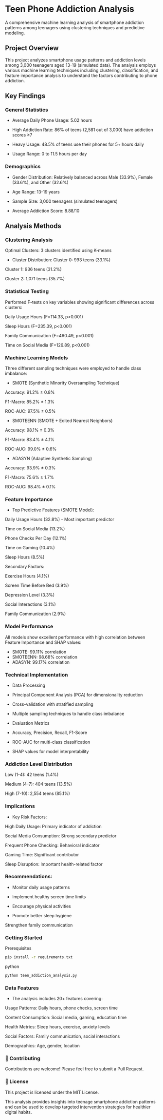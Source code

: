 # Teen Phone Addiction Analysis
A comprehensive machine learning analysis of smartphone addiction patterns among teenagers using clustering techniques and predictive modeling.

## Project Overview
This project analyzes smartphone usage patterns and addiction levels among 3,000 teenagers aged 13-19 (simulated data). The analysis employs various machine learning techniques including clustering, classification, and feature importance analysis to understand the factors contributing to phone addiction.

## Key Findings
### General Statistics

* Average Daily Phone Usage: 5.02 hours

* High Addiction Rate: 86% of teens (2,581 out of 3,000) have addiction scores ≥7

* Heavy Usage: 48.5% of teens use their phones for 5+ hours daily

* Usage Range: 0 to 11.5 hours per day

### Demographics
* Gender Distribution: Relatively balanced across Male (33.9%), Female (33.6%), and Other (32.6%)

* Age Range: 13-19 years

* Sample Size: 3,000 teenagers (simulated teenagers)

* Average Addiction Score: 8.88/10

## Analysis Methods
### Clustering Analysis
Optimal Clusters: 3 clusters identified using K-means

* Cluster Distribution:
Cluster 0: 993 teens (33.1%)

Cluster 1: 936 teens (31.2%)

Cluster 2: 1,071 teens (35.7%)
### Statistical Testing

Performed F-tests on key variables showing significant differences across clusters:

Daily Usage Hours (F=114.33, p<0.001)

Sleep Hours (F=235.39, p<0.001)

Family Communication (F=460.49, p<0.001)

Time on Social Media (F=126.89, p<0.001)

### Machine Learning Models
Three different sampling techniques were employed to handle class imbalance:

* SMOTE (Synthetic Minority Oversampling Technique)

Accuracy: 91.2% ± 0.8%

F1-Macro: 85.2% ± 1.3%

ROC-AUC: 97.5% ± 0.5%

* SMOTEENN (SMOTE + Edited Nearest Neighbors)

Accuracy: 98.1% ± 0.3%

F1-Macro: 83.4% ± 4.1%

ROC-AUC: 99.0% ± 0.6%

* ADASYN (Adaptive Synthetic Sampling)

Accuracy: 93.9% ± 0.3%

F1-Macro: 75.6% ± 1.7%

ROC-AUC: 98.4% ± 0.1%

### Feature Importance

* Top Predictive Features (SMOTE Model):

Daily Usage Hours (32.8%) - Most important predictor

Time on Social Media (13.2%)

Phone Checks Per Day (12.1%)

Time on Gaming (10.4%)

Sleep Hours (8.5%)

Secondary Factors:

Exercise Hours (4.1%)

Screen Time Before Bed (3.9%)

Depression Level (3.3%)

Social Interactions (3.1%)

Family Communication (2.9%)

### Model Performance
All models show excellent performance with high correlation between Feature Importance and SHAP values:

* SMOTE: 99.11% correlation
* SMOTEENN: 98.68% correlation
* ADASYN: 99.17% correlation
### Technical Implementation
* Data Processing

* Principal Component Analysis (PCA) for dimensionality reduction

* Cross-validation with stratified sampling

* Multiple sampling techniques to handle class imbalance

* Evaluation Metrics

* Accuracy, Precision, Recall, F1-Score

* ROC-AUC for multi-class classification

* SHAP values for model interpretability

### Addiction Level Distribution

Low (1-4): 42 teens (1.4%)

Medium (4-7): 404 teens (13.5%)

High (7-10): 2,554 teens (85.1%)

### Implications
* Key Risk Factors:

High Daily Usage: Primary indicator of addiction

Social Media Consumption: Strong secondary predictor

Frequent Phone Checking: Behavioral indicator

Gaming Time: Significant contributor

Sleep Disruption: Important health-related factor

### Recommendations:

* Monitor daily usage patterns

* Implement healthy screen time limits

* Encourage physical activities

* Promote better sleep hygiene

Strengthen family communication

### Getting Started
Prerequisites
```bash
pip install -r requirements.txt
```

python
```bash
python teen_addiction_analysis.py
```
### Data Features
* The analysis includes 20+ features covering:

Usage Patterns: Daily hours, phone checks, screen time

Content Consumption: Social media, gaming, education time

Health Metrics: Sleep hours, exercise, anxiety levels

Social Factors: Family communication, social interactions

Demographics: Age, gender, location

### 🤝 Contributing
Contributions are welcome! Please feel free to submit a Pull Request.

### 📄 License
This project is licensed under the MIT License.



This analysis provides insights into teenage smartphone addiction patterns and can be used to develop targeted intervention strategies for healthier digital habits.

